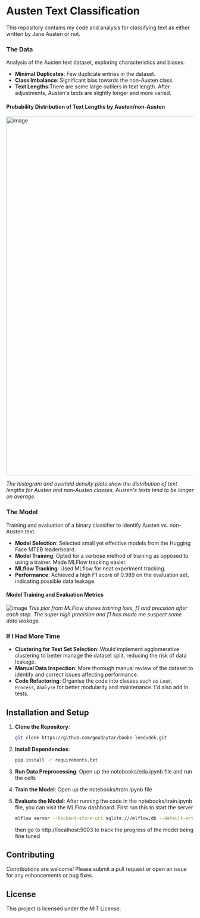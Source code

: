 
# Austen Text Classification

This repository contains my code and analysis for classifying text as either written by Jane Austen or not.

### The Data
Analysis of the Austen text dataset, exploring characteristics and biases.

- **Minimal Duplicates**: Few duplicate entries in the dataset.
- **Class Imbalance**: Significant bias towards the non-Austen class.
- **Text Lengths**:There are some large outliers in text length. After adjustments, Austen's texts are slightly longer and more varied.

#### Probability Distribution of Text Lengths by Austen/non-Austen
<img width="961" alt="image" src="https://github.com/user-attachments/assets/70e4a4cc-a43a-4181-b342-f24ef5d8d691">

*The histogram and overlaid density plots show the distribution of text lengths for Austen and non-Austen classes. Austen's texts tend to be longer on average.*

### The Model
Training and evaluation of a binary classifier to identify Austen vs. non-Austen text.

- **Model Selection**: Selected small yet effective models from the Hugging Face MTEB leaderboard.
- **Model Training**: Opted for a verbose method of training as opposed to using a trainer. Made MLFlow tracking easier.
- **MLflow Tracking**: Used MLflow for neat experiment tracking.
- **Performance**: Achieved a high F1 score of 0.989 on the evaluation set, indicating possible data leakage.

#### Model Training and Evaluation Metrics
![image](https://github.com/user-attachments/assets/7a1f9d9c-9848-48ab-9096-b839bcf36c38)
*This plot from MLFlow shows training loss, f1 and precision after each step. The super high precision and f1 has made me suspect some data leakage.*

### If I Had More Time

- **Clustering for Test Set Selection**: Would implement agglomerative clustering to better manage the dataset split, reducing the risk of data leakage.
- **Manual Data Inspection**: More thorough manual review of the dataset to identify and correct issues affecting performance.
- **Code Refactoring**: Organise the code into classes such as `Load`, `Process`, `Analyse` for better modularity and maintenance. I'd also add in tests.

## Installation and Setup

1. **Clone the Repository**:
   ```bash
   git clone https://github.com/goodaytar/books-leedudek.git
   ```
2. **Install Dependencies**:
   ```bash
   pip install -r requirements.txt
   ```
3. **Run Data Preprocessing**:
   Open up the notebooks/eda.ipynb file and run the cells
   
4. **Train the Model**:
   Open up the notebooks/train.ipynb file
5. **Evaluate the Model**:
   After running the code in the notebooks/train.ipynb file, you can visit the MLFlow dashboard. First run this to start the server
   ```bash
   mlflow server --backend-store-uri sqlite:///mlflow.db --default-artifact-root ./mlruns --host 0.0.0.0 --port 5003
   ```
   then go to http://localhost:5003 to track the progress of the model being fine tuned

## Contributing

Contributions are welcome! Please submit a pull request or open an issue for any enhancements or bug fixes.

## License

This project is licensed under the MIT License.
